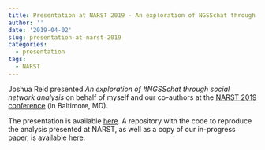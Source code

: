 ```yaml
---
title: Presentation at NARST 2019 - An exploration of NGSSchat through social network analysis
author: ''
date: '2019-04-02'
slug: presentation-at-narst-2019
categories:
  - presentation
tags:
  - NARST
---
```


Joshua Reid presented *An exploration of #NGSSchat through social network analysis* on behalf of myself and our co-authors at the [NARST 2019 conference](https://www.narst.org/annualconference/2019conference.cfm) (in Baltimore, MD).

The presentation is available [here](https://osf.io/q3d4w/). A repository with the code to reproduce the analysis presented at NARST, as well as a copy of our in-progress paper, is available [here](https://osf.io/9ex7k).